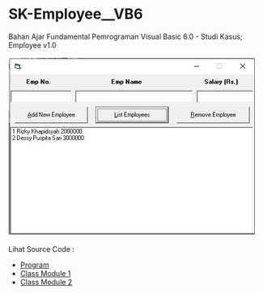 # SK-Employee__VB6
Bahan Ajar Fundamental Pemrograman Visual Basic 6.0 - Studi Kasus; Employee v1.0<br><br>
<img src="https://github.com/RizkyKhapidsyah/SK-Employee__VB6/blob/main/result/001.PNG"><br><br>
Lihat Source Code : <br>
- <a href="https://github.com/RizkyKhapidsyah/SK-Employee__VB6/blob/main/frmEmployee.frm">Program</a><br>
- <a href="hhttps://github.com/RizkyKhapidsyah/SK-Employee__VB6/blob/main/Employees.cls">Class Module 1</a><br>
- <a href="https://github.com/RizkyKhapidsyah/SK-Employee__VB6/blob/main/clsEmployee.cls">Class Module 2</a>

